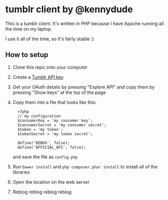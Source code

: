 # tumblr client by @kennydude

This is a tumblr client. It's written in PHP because I have Apache running all the time on my laptop.

I use it all of the time, so it's fairly stable :)

## How to setup

1. Clone this repo onto your computer
2. Create a [Tumblr API key](http://www.tumblr.com/oauth/apps)
3. Get your OAuth details by pressing "Explore API" and copy them by pressing "Show keys" at the top of the page
4. Copy them into a file that looks like this:
       
         <?php
         // my configuration
         $consumerKey = 'my consumer key';
         $consumerSecret = 'my consumer secret';
         $token = 'my token';
         $tokenSecret = 'my token secret';

         define('DEBUG', false);
         define('OFFICIAL_API', false);
   
   and save the file as `config.php`
5. Run `bower install` and `php composer.phar install` to install all of the libraries
6. Open the location on the web server
7. Reblog reblog reblog reblog

